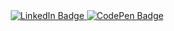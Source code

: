 <div id="header" align="center">

<div id="badges">
  <a href="https://www.linkedin.com/in/kschuljak">
    <img src="https://img.shields.io/badge/LinkedIn-blue?logo=linkedin&logoColor=white&style=for-the-badge" alt="LinkedIn Badge" />
  </a>
  <a href="https://codepen.io/kschuljak">
    <img src="https://img.shields.io/badge/CodePen-black?logo=codepen&logoColor=white&style=for-the-badge" alt="CodePen Badge" />
  </a>
</div>



<!--
**kschuljak/kschuljak** is a ✨ _special_ ✨ repository because its `README.md` (this file) appears on your GitHub profile.

Here are some ideas to get you started:

- 🔭 I’m currently working on ...
- 🌱 I’m currently learning ...
- 👯 I’m looking to collaborate on ...
- 🤔 I’m looking for help with ...
- 💬 Ask me about ...
- 📫 How to reach me: ...
- 😄 Pronouns: ...
- ⚡ Fun fact: ...
-->
